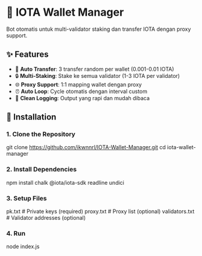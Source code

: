 # 🚀 IOTA Wallet Manager

Bot otomatis untuk multi-validator staking dan transfer IOTA dengan proxy support.

## ✨ Features

- 🔄 **Auto Transfer**: 3 transfer random per wallet (0.001-0.01 IOTA)
- 🔒 **Multi-Staking**: Stake ke semua validator (1-3 IOTA per validator)  
- 🌐 **Proxy Support**: 1:1 mapping wallet dengan proxy
- ⏰ **Auto Loop**: Cycle otomatis dengan interval custom
- 📝 **Clean Logging**: Output yang rapi dan mudah dibaca

## 🔧 Installation

### 1. Clone the Repository

git clone https://github.com/ikwnnrl/IOTA-Wallet-Manager.git
cd iota-wallet-manager

### 2. Install Dependencies

npm install chalk @iota/iota-sdk readline undici


### 3. Setup Files

pk.txt # Private keys (required)
proxy.txt # Proxy list (optional)
validators.txt # Validator addresses (optional)


### 4. Run

node index.js
